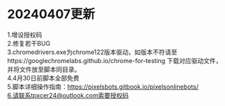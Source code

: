 # 20240407更新
1.增设授权码<br>
2.修复若干BUG<br>
3.chromedrivers.exe为chrome122版本驱动，如版本不符请至https://googlechromelabs.github.io/chrome-for-testing 下载对应驱动文件，并将文件放至脚本同目录。<br>
4.4月30日前脚本全部免费<br>
5.脚本详细操作指南：https://pixelsbots.gitbook.io/pixelsonlinebots/<br>
6.请联系tpxcer24@outlook.com索要授权码<br>
